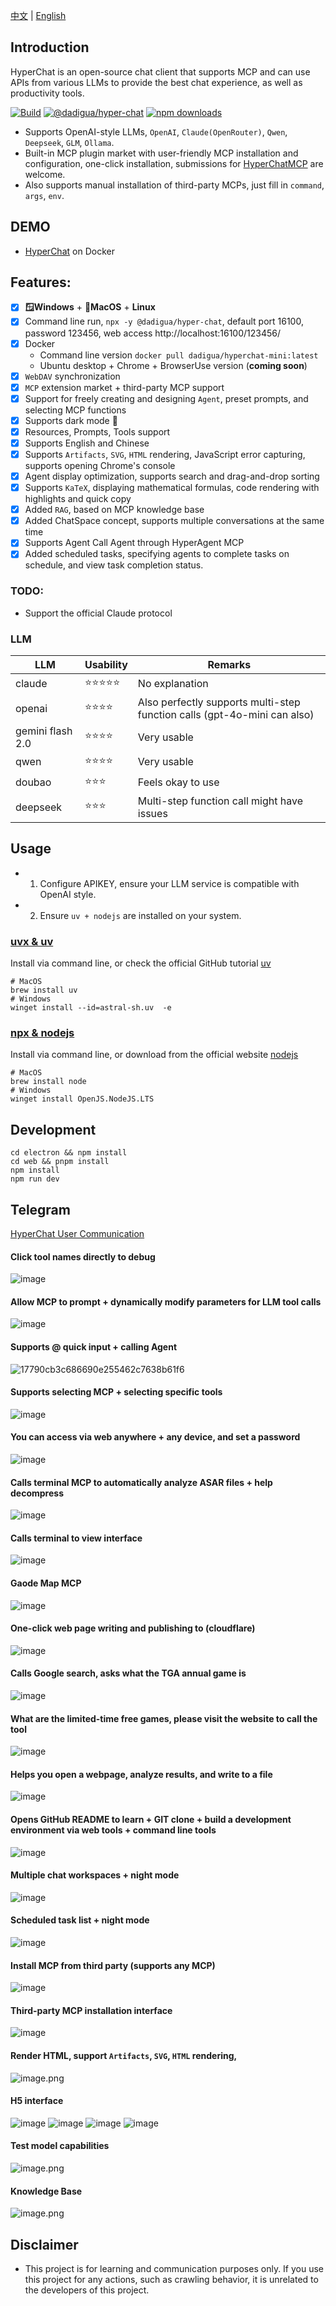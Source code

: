 [中文](README.zh.md) | [English](README.md)


## Introduction

HyperChat is an open-source chat client that supports MCP and can use APIs from various LLMs to provide the best chat experience, as well as productivity tools.

[![Build](https://github.com/BigSweetPotatoStudio/HyperChat/actions/workflows/build.yml/badge.svg)](https://github.com/BigSweetPotatoStudio/HyperChat/actions/workflows/build.yml)
[![@dadigua/hyper-chat](https://img.shields.io/npm/v/%40dadigua%2Fhyper-chat)](https://www.npmjs.com/package/@dadigua/hyper-chat)
[![npm downloads](https://img.shields.io/npm/dm/@dadigua/hyper-chat)](https://npm-stat.com/charts.html?package=@dadigua/hyper-chat)

* Supports OpenAI-style LLMs, `OpenAI`, `Claude(OpenRouter)`, `Qwen`, `Deepseek`, `GLM`, `Ollama`.
* Built-in MCP plugin market with user-friendly MCP installation and configuration, one-click installation, submissions for [HyperChatMCP](https://github.com/BigSweetPotatoStudio/HyperChatMCP) are welcome.
* Also supports manual installation of third-party MCPs, just fill in `command`, `args`, `env`.

## DEMO

* [HyperChat](https://hyperchat.dadigua.men/123456/) on Docker

## Features:

- [x] **🪟Windows** + **🍏MacOS** + **Linux**
- [x] Command line run, `npx -y @dadigua/hyper-chat`, default port 16100, password 123456, web access http://localhost:16100/123456/
- [x] Docker 
    * Command line version `docker pull dadigua/hyperchat-mini:latest`
    * Ubuntu desktop + Chrome + BrowserUse version (**coming soon**)
- [x] `WebDAV` synchronization
- [x] `MCP` extension market + third-party MCP support
- [x] Support for freely creating and designing `Agent`, preset prompts, and selecting MCP functions
- [x] Supports dark mode 🌙
- [x] Resources, Prompts, Tools support
- [x] Supports English and Chinese
- [x] Supports `Artifacts`, `SVG`, `HTML` rendering, JavaScript error capturing, supports opening Chrome's console
- [x] Agent display optimization, supports search and drag-and-drop sorting
- [x] Supports `KaTeX`, displaying mathematical formulas, code rendering with highlights and quick copy
- [x] Added `RAG`, based on MCP knowledge base
- [x] Added ChatSpace concept, supports multiple conversations at the same time
- [x] Supports Agent Call Agent through HyperAgent MCP
- [x] Added scheduled tasks, specifying agents to complete tasks on schedule, and view task completion status.

### TODO:

- Support the official Claude protocol

### LLM

| LLM      | Usability   | Remarks                         |
| -------- | ------ | -------------------------- |
| claude   | ⭐⭐⭐⭐⭐  | No explanation                    |
| openai   | ⭐⭐⭐⭐ | Also perfectly supports multi-step function calls (gpt-4o-mini can also) |
| gemini flash 2.0   | ⭐⭐⭐⭐ | Very usable |
| qwen       | ⭐⭐⭐⭐    | Very usable                 |
| doubao       | ⭐⭐⭐    | Feels okay to use                   |
| deepseek | ⭐⭐⭐      | Multi-step function call might have issues       |

## Usage

* 1. Configure APIKEY, ensure your LLM service is compatible with OpenAI style.
* 2. Ensure `uv + nodejs` are installed on your system.

### [uvx & uv](https://github.com/astral-sh/uv)

Install via command line, or check the official GitHub tutorial [uv](https://github.com/astral-sh/uv)

```
# MacOS
brew install uv
# Windows
winget install --id=astral-sh.uv  -e
```
### [npx & nodejs](https://nodejs.org/en)

Install via command line, or download from the official website [nodejs](https://nodejs.org/en)
```
# MacOS
brew install node
# Windows
winget install OpenJS.NodeJS.LTS
```

## Development

```
cd electron && npm install
cd web && pnpm install
npm install
npm run dev
```

## Telegram

[HyperChat User Communication](https://t.me/dadigua001)

#### Click tool names directly to debug
![image](https://github.com/user-attachments/assets/4af1b769-de19-4cab-8a90-7f701b9a8d70)

#### Allow MCP to prompt + dynamically modify parameters for LLM tool calls
![image](https://github.com/user-attachments/assets/080320e3-37d2-4f5a-ae3d-3517b3d692ad)

#### Supports @ quick input + calling Agent
![17790cb3c686690e255462c7638b61f6](https://github.com/user-attachments/assets/12fd824c-cad7-4dd7-8df3-699c1da8d1cf)

#### Supports selecting MCP + selecting specific tools
![image](https://github.com/user-attachments/assets/9a297608-90be-4960-a4f1-ae627965486b)

#### You can access via web anywhere + any device, and set a password
![image](https://github.com/user-attachments/assets/a9825e5b-da6d-4e0a-852f-177a3f6df992)

#### Calls terminal MCP to automatically analyze ASAR files + help decompress
![image](https://github.com/user-attachments/assets/16c0dba7-ae62-4261-a068-1217b5e9bd3c)

#### Calls terminal to view interface
![image](https://github.com/user-attachments/assets/009317f2-d49b-432a-bb46-a15133d12f9f)

#### Gaode Map MCP
![image](https://github.com/user-attachments/assets/549e8fee-085d-4e8a-86a8-184ebe1053e6)

#### One-click web page writing and publishing to (cloudflare)
![image](https://github.com/user-attachments/assets/e869b8ab-a430-4f22-a2db-d4ef8e6f36a4)

#### Calls Google search, asks what the TGA annual game is
![image](https://github.com/user-attachments/assets/f8f36547-dfcb-423a-8d83-f53234b0d94a)

#### What are the limited-time free games, please visit the website to call the tool
![image](https://github.com/user-attachments/assets/6d4c4144-2749-4d03-9824-9ead5c37bc51)

#### Helps you open a webpage, analyze results, and write to a file
![image](https://github.com/user-attachments/assets/302bda76-dcbf-4a4d-bfb4-39f3a911434b)

#### Opens GitHub README to learn + GIT clone + build a development environment via web tools + command line tools
![image](https://github.com/user-attachments/assets/6affd3dd-aa8e-4429-9c70-d456e5376786)

#### Multiple chat workspaces + night mode
![image](https://github.com/user-attachments/assets/ca9d77d7-d023-431f-8359-6023ab3e338a)

#### Scheduled task list + night mode
![image](https://github.com/user-attachments/assets/302a767c-bd00-48e4-ac41-5443d98a4708)

#### Install MCP from third party (supports any MCP) 
![image](https://github.com/user-attachments/assets/173484f1-58b3-4e55-821c-ec6ef6cd0572)

#### Third-party MCP installation interface
![image](https://github.com/user-attachments/assets/06b1b2d4-e368-45f2-ac81-b9080838f9f5)

#### Render HTML, support `Artifacts`, `SVG`, `HTML` rendering,
![image.png](./images/image33.png)

#### H5 interface
![image](https://github.com/user-attachments/assets/e8349fb5-c98e-4fef-a93d-778079a27237)
![image](https://github.com/user-attachments/assets/8a381114-6b26-4af2-90f2-270c0e85e819)
![image](https://github.com/user-attachments/assets/b1487b6b-2cbc-46d8-ab1e-a335417c23ce)
![image](https://github.com/user-attachments/assets/3a51dab9-375b-479b-8c6b-74a1be0dd037)

#### Test model capabilities
![image.png](./images/image48.png)

#### Knowledge Base
![image.png](./images/image50.png)

## Disclaimer

* This project is for learning and communication purposes only. If you use this project for any actions, such as crawling behavior, it is unrelated to the developers of this project.